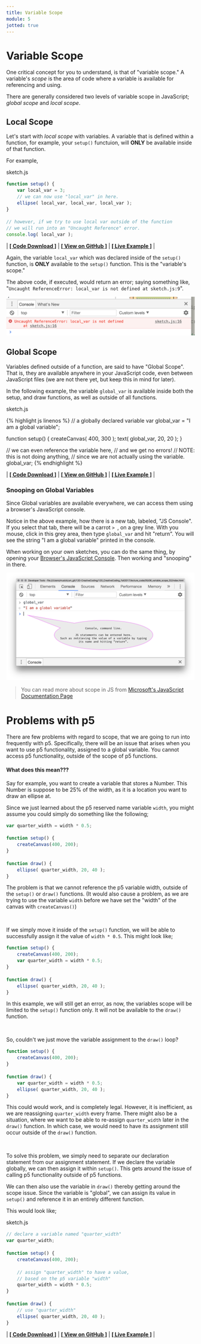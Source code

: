 ```yaml
---
title: Variable Scope
module: 5
jotted: true
---
```


# Variable Scope

One critical concept for you to understand, is that of "variable scope." A variable's _scope_ is the area of code where a variable is available for referencing and using.

There are generally considered two levels of variable scope in JavaScript; _global scope_ and _local scope_.

## Local Scope

Let's start with _local scope_ with variables. A variable that is defined within a function, for example, your `setup()` functuion, will **ONLY** be available inside of that function.

For example,

<div id="code-heading">sketch.js</div>

```js
function setup() {
    var local_var = 3;
    // we can now use "local_var" in here.
    ellipse( local_var, local_var, local_var );
}

// however, if we try to use local var outside of the function
// we will run into an "Uncaught Reference" error.
console.log( local_var );
```

| [**[ Code Download ]**](https://github.com/Montana-Media-Arts/120_CreativeCoding/raw/master/lecture_code/05/06_variable_scope_01/06_variable_scope_01.zip) | [**[ View on GitHub ]**](https://github.com/Montana-Media-Arts/120_CreativeCoding/raw/master/lecture_code/05/06_variable_scope_01/) | [**[ Live Example ]**](https://montana-media-arts.github.io/120_CreativeCoding/lecture_code/05/06_variable_scope_01/) |


Again, the variable `local_var` which was declared inside of the `setup()` function, is **ONLY** available to the `setup()` function. This is the "variable's scope."

The above code, if executed, would return an error; saying something like, "`Uncaught ReferenceError: local_var is not defined at sketch.js:9`".

![Uncaught Reference Error Example. This shows you not to use a variable outside of its scope.](../imgs/reference_error.png "Uncaught Reference Error Example. This shows you not to use a variable outside of its scope.")

## Global Scope

Variables defined outside of a function, are said to have "Global Scope". That is, they are available anywhere in your JavaScript code, even between JavaScript files (we are not there yet, but keep this in mind for later).

In the following example, the variable `global_var` is available inside both the setup, and draw functions, as well as outside of all functions.

<div id="code-heading">sketch.js</div>

{% highlight js linenos %}
// a globally declared variable
var global_var = "I am a global variable";

function setup() {
   createCanvas( 400, 300 );
   text( global_var, 20, 20 );
}

// we can even reference the variable here,
// and we get no errors!
// NOTE: this is not doing anything,
// since we are not actually using the variable.
global_var;
{% endhighlight %}


<div id="jotted-demo-1" class="jotted-theme-stacked"></div>

<script>
    new Jotted(document.querySelector("#jotted-demo-1"), {
    files: [
        {
            type: "js",
            hide: false,
            url:"https://raw.githubusercontent.com/Montana-Media-Arts/120_CreativeCoding/master/lecture_code/05/06_variable_scope_02/sketch.js"
        },
        {
            type: "html",
            hide: true,
            url:"../../../p5_resources/index.html"
    }],
    plugins: [ "codemirror", "console" ]
    // plugins: [ "codemirror" ]
});
</script>



| [**[ Code Download ]**](https://github.com/Montana-Media-Arts/120_CreativeCoding/raw/master/lecture_code/05/06_variable_scope_02/06_variable_scope_02.zip) | [**[ View on GitHub ]**](https://github.com/Montana-Media-Arts/120_CreativeCoding/raw/master/lecture_code/05/06_variable_scope_02/) | [**[ Live Example ]**](https://montana-media-arts.github.io/120_CreativeCoding/lecture_code/05/06_variable_scope_02/) |


### Snooping on Global Variables

Since Global variables are available everywhere, we can access them using a browser's JavaScript console.

Notice in the above example, how there is a new tab, labeled, "JS Console". If you select that tab, there will be a carrot `> `, on a grey line. With you mouse, click in this grey area, then type `global_var` and hit "return". You will see the string "I am a global variable" printed in the console.

When working on your own sketches, you can do the same thing, by opening your [Browser's JavaScript Console]({{site.baseurl}}/modules/week-4/error-console/). Then working and "snooping" in there.

![Console, command line. JS statements can be entered here. Such as retrieving the value of a variable by typing its name and hitting “return”.](../imgs/console-command.png 'Console, command line. JS statements can be entered here. Such as retrieving the value of a variable by typing its name and hitting “return”.')

> You can read more about scope in JS from [Microsoft's JavaScript Documentation Page](https://docs.microsoft.com/en-us/scripting/javascript/advanced/variable-scope-javascript)


# Problems with p5

There are few problems with regard to scope, that we are going to run into frequently with p5. Specifically, there will be an issue that arises when you want to use p5 functionality, assigned to a global variable. You cannot access p5 functionality, outside of the scope of p5 functions.

#### What does this mean???

Say for example, you want to create a variable that stores a Number. This Number is suppose to be 25% of the width, as it is a location you want to draw an ellipse at.

Since we just learned about the p5 reserved name variable `width`, you might assume you could simply do something like the following;

```js
var quarter_width = width * 0.5;

function setup() {
    createCanvas(400, 200);
}

function draw() {
    ellipse( quarter_width, 20, 40 );
}
```

The problem is that we cannot reference the p5 variable width, outside of the `setup()` or `draw()` functions. (It would also cause a problem, as we are trying to use the variable `width` before we have set the "width" of the canvas with `createCanvas()`)


<br />

If we simply move it inside of the `setup()` function, we will be able to successfully assign it the value of `width * 0.5`. This might look like;

```js
function setup() {
    createCanvas(400, 200);
    var quarter_width = width * 0.5;
}

function draw() {
    ellipse( quarter_width, 20, 40 );
}
```


In this example, we will still get an error, as now, the variables scope will be limited to the `setup()` function only. It will not be available to the `draw()` function.


<br />

So, couldn't we just move the variable assignment to the `draw()` loop?

```js
function setup() {
    createCanvas(400, 200);
}

function draw() {
    var quarter_width = width * 0.5;
    ellipse( quarter_width, 20, 40 );
}
```

This could would work, and is completely legal. However, it is inefficient, as we are reassigning `quarter_width` every frame. There might also be a situation, where we want to be able to re-assign `quarter_width` later in the `draw()` function. In which case, we would need to have its assignment still occur outside of the `draw()` function.


<br />

To solve this problem, we simply need to separate our declaration statement from our assignment statement. If we declare the variable globally, we can then assign it within `setup()`. This gets around the issue of calling p5 functionality outside of p5 functions.

We can then also use the variable in `draw()` thereby getting around the scope issue. Since the variable is "global", we can assign its value in `setup()` and reference it in an entirely different function.

This would look like;

<div id="code-heading">sketch.js</div>

```js
// declare a variable named "quarter_width"
var quarter_width;

function setup() {
    createCanvas(400, 200);

    // assign "quarter_width" to have a value,
    // based on the p5 variable "width"
    quarter_width = width * 0.5;
}

function draw() {
    // use "quarter_width"
    ellipse( quarter_width, 20, 40 );
}
```


<div id="jotted-demo-2" class="jotted-theme-stacked"></div>

<script>
    new Jotted(document.querySelector("#jotted-demo-2"), {
    files: [
        {
            type: "js",
            hide: false,
            url:"https://raw.githubusercontent.com/Montana-Media-Arts/120_CreativeCoding/master/lecture_code/05/07_globalVars_p5_01/sketch.js"
        },
        {
            type: "html",
            hide: true,
            url:"../../../p5_resources/index.html"
        }
    ],
    showBlank: false,
    showResult: true,
    plugins: [
        { name: 'ace', options: { "maxLines": 50 } },
        // { name: 'console', options: { autoClear: true } },
    ]
});
</script>

| [**[ Code Download ]**](https://github.com/Montana-Media-Arts/120_CreativeCoding/raw/master/lecture_code/05/07_globalVars_p5_01/07_globalVars_p5_01.zip) | [**[ View on GitHub ]**](https://github.com/Montana-Media-Arts/120_CreativeCoding/raw/master/lecture_code/05/07_globalVars_p5_01/) | [**[ Live Example ]**](https://montana-media-arts.github.io/120_CreativeCoding/lecture_code/05/07_globalVars_p5_01/) |
